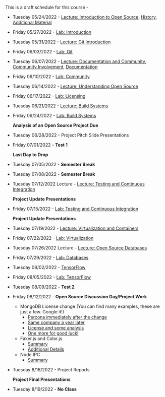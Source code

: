 This is a draft schedule for this course -

* Tuesday 05/24/2022 - [Lecture: Introduction to Open Source](../Syllabus.md), [History](../Modules/01.Introduction/History), [Additional Material](../Modules/01.Introduction/Linux)

* Friday 05/27/2022 - [Lab: Introduction](../Modules/01.Introduction/Lab-Introduction.md)

* Tuesday 05/31/2022 - [Lecture: Git Introduction](../Modules/02.Git/README.Md)

* Friday 06/03/2022 - [Lab: Git](../Modules/02.Git/Lab-Git.md)

* Tuesday 06/07/2022 - [Lecture: Documentation and Community](../Modules/03.DocumentationAndCommunity/Lecture-DocumentationAndCommunity.Md), [Community Involvement](../Modules/03.DocumentationAndCommunity/Community.html), [Documentation](../Modules/03.DocumentationAndCommunity/Documentation.html)

* Friday 06/10/2022 - [Lab: Community](../Modules/03.DocumentationAndCommunity/Lab-DocumentationAndCommunity.md)

* Tuesday 06/14/2022 - [Lecture: Understanding Open Source](../Modules/04.Licensing/Licensing-S2017-RPI-PatrickMasson.pdf)

* Friday 06/17/2022 - [Lab: Licensing](../Modules/04.Licensing/Lab-Licensing.md)

* Tuesday 06/21/2022 - [Lecture: Build Systems](../Modules/05.BuildSystems/BuildSystems.pdf)

* Friday 06/24/2022 - [Lab: Build Systems](../Modules/05.BuildSystems/Lab-BuildSystems.md)

	**Analysis of an Open Source Project Due**

* Tuesday 06/28/2022 - Project Pitch Slide Presentations

* Friday 07/01/2022 - **Test 1**

	**Last Day to Drop**
	
* Tuesday 07/05/2022 - **Semester Break**

* Tuesday 07/08/2022 - **Semester Break**

<!--* Tuesday 07/12/2022 - [Lecture: Open Source and Scientific Computation](../Modules/06.ScientificComputing/index.html)

* Friday 07/15/2022 - [Lab: Scientific Computing](../Modules/06.ScientificComputing/Lab-ScientificComputing.md)-->

* Tuesday 07/12/2022 Lecture - [Lecture: Testing and Continuous Integration](../Modules/08.TestingAndCI/TestingAndCI.md)

    **Project Update Presentations** 

* Friday 07/15/2022 - [Lab: Testing and Continuous Integration](../Modules/08.TestingAndCI/Lab-TestingAndCI.md)

     **Project Update Presentations** 

* Tuesday 07/19/2022 - [Lecture: Virtualization and Containers](../Modules/09.Virtualization/source/index.rst)

* Friday 07/22/2022 - [Lab: Virtualization](../Modules/09.Virtualization/Lab-Virtualization.md)

* Tuesday 07/26/2022 Lecture - [Lecture: Open Source Databases](../Modules/10.Databases/source/Index.rst)

* Friday 07/29/2022 - [Lab: Databases](../Modules/10.Databases/Lab-Databases.md)

<!--* Tuesday 4/9/2019 - [Community and Sustainability](Lectures/CommunityandSustainability-3-1-2016.pdf)

or -->

* Tuesday 08/02/2022 - [TensorFlow](../Modules/11.TensorFlow/source/index.rst)

* Friday 08/05/2022 - [Lab: TensorFlow](../Modules/11.TensorFlow/Lab-TensorFlow.md)

* Tuesday 08/09/2022 - **Test 2**

* Friday 08/12/2022 - **Open Source Discussion Day/Project Work**

    - MongoDB License change (You can find many examples, these are just a few. Google it!)
        - [Percona immediately after the change](https://www.percona.com/blog/2018/10/18/percona-statement-on-mongodb-community-server-license-change/#:~:text=MongoDB%2C%20Inc.%20announced%20it%20has%20elected%20to%20change,license%20better%20suited%20for%20the%20age%20of%20Software-as-a-Service.) 
        - [Same company a year later](https://www.percona.com/blog/2020/06/16/why-is-mongodbs-sspl-bad-for-you/)
        - [License and some analysis](https://linuxreviews.org/Server_Side_Public_License)
        - [One more for good luck!](https://www.scylladb.com/2018/10/22/the-dark-side-of-mongodbs-new-license/)
    - Faker.js and Color.js
        - [Summary](https://www.theverge.com/2022/1/9/22874949/developer-corrupts-open-source-libraries-projects-affected)
        - [Additional Details](https://snyk.io/blog/open-source-npm-packages-colors-faker/)
    - Node IPC
        -  [Summary](https://thehackernews.com/2022/03/popular-npm-package-updated-to-wipe.html)

* Tuesday 8/16/2022 - Project Reports

	**Project Final Presentations**
 
* Tuesday 8/19/2022 - **No Class**
 
